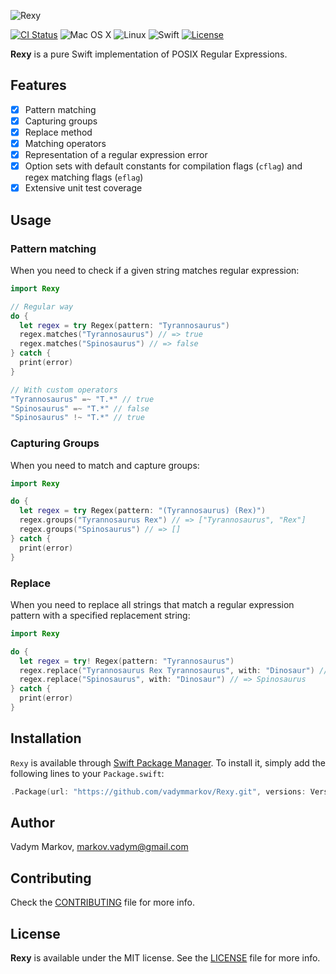 ![Rexy](https://github.com/vadymmarkov/Rexy/blob/master/Images/RexyPresentation.png)

[![CI Status](http://img.shields.io/travis/vadymmarkov/Rexy.svg?style=flat)](https://travis-ci.org/vadymmarkov/Rexy)
![Mac OS X](https://img.shields.io/badge/os-Mac%20OS%20X-green.svg?style=flat)
![Linux](https://img.shields.io/badge/os-linux-green.svg?style=flat)
![Swift](https://img.shields.io/badge/%20in-swift%203.0-orange.svg)
[![License](http://img.shields.io/badge/license-MIT-brightgreen.svg)](http://opensource.org/licenses/MIT)

**Rexy** is a pure Swift implementation of POSIX Regular Expressions.

## Features

- [x] Pattern matching
- [x] Capturing groups
- [x] Replace method
- [x] Matching operators
- [x] Representation of a regular expression error
- [x] Option sets with default constants for compilation flags (`cflag`) and regex matching flags (`eflag`)
- [x] Extensive unit test coverage

## Usage

### Pattern matching

When you need to check if a given string matches regular expression:

```swift
import Rexy

// Regular way
do {
  let regex = try Regex(pattern: "Tyrannosaurus")
  regex.matches("Tyrannosaurus") // => true
  regex.matches("Spinosaurus") // => false
} catch {
  print(error)
}

// With custom operators
"Tyrannosaurus" =~ "T.*" // true
"Spinosaurus" =~ "T.*" // false
"Spinosaurus" !~ "T.*" // true
```

### Capturing Groups

When you need to match and capture groups:

```swift
import Rexy

do {
  let regex = try Regex(pattern: "(Tyrannosaurus) (Rex)")
  regex.groups("Tyrannosaurus Rex") // => ["Tyrannosaurus", "Rex"]
  regex.groups("Spinosaurus") // => []
} catch {
  print(error)
}
```

### Replace

When you need to replace all strings that match a regular expression pattern
with a specified replacement string:

```swift
import Rexy

do {
  let regex = try! Regex(pattern: "Tyrannosaurus")
  regex.replace("Tyrannosaurus Rex Tyrannosaurus", with: "Dinosaur") // => "Dinosaur Rex Dinosaur"
  regex.replace("Spinosaurus", with: "Dinosaur") // => Spinosaurus
} catch {
  print(error)
}
```

## Installation

`Rexy` is available through [Swift Package Manager](https://github.com/apple/swift-package-manager).
To install it, simply add the following lines to your `Package.swift`:

```swift
.Package(url: "https://github.com/vadymmarkov/Rexy.git", versions: Version(0,1,0)..<Version(1,0,0))
```

## Author

Vadym Markov, markov.vadym@gmail.com

## Contributing

Check the [CONTRIBUTING](https://github.com/vadymmarkov/Rexy/blob/master/CONTRIBUTING.md)
file for more info.

## License

**Rexy** is available under the MIT license. See the [LICENSE](https://github.com/vadymmarkov/Rexy/blob/master/LICENSE.md) file for more info.
